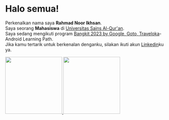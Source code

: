 # Halo semua! 

Perkenalkan nama saya **Rahmad Noor Ikhsan**.\
Saya seorang **Mahasiswa** di [Universitas Sains Al-Qur'an](https://unsiq.ac.id/).\
Saya sedang mengikuti program [Bangkit 2023 by Google, Goto, Traveloka](https://www.dicoding.com/programs/bangkit)-Android Learning Path.\
Jika kamu tertarik untuk berkenalan denganku, silakan ikuti akun [Linkedin](https://www.linkedin.com/in/rahmad-noor-ikhsan-b40747221/)ku ya.

<p align="left">
<a href="https://github.com/rahmadnoorikhsan">
  <img height="180em" src="https://github-readme-stats-eight-theta.vercel.app/api?username=rahmadnoorikhsan&show_icons=true&theme=algolia&include_all_commits=true&count_private=true"/>
  <img height="180em" src="https://github-readme-stats-eight-theta.vercel.app/api/top-langs/?username=rahmadnoorikhsan&layout=compact&langs_count=8&theme=algolia"/>
</a>
</p>
